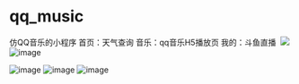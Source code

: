 # qq_music
仿QQ音乐的小程序 
首页：天气查询
音乐：qq音乐H5播放页
我的：斗鱼直播
  ![](https://github.com/wuyanzu2017/qq_music/blob/master/第一个微信项目/images/0.png)![image](https://github.com/wuyanzu2017/qq_music/blob/master/第一个微信项目/images/4.jpg)

![image](https://github.com/wuyanzu2017/qq_music/blob/master/第一个微信项目/images/5.jpg)
![image](https://github.com/wuyanzu2017/qq_music/blob/master/第一个微信项目/images/1.jpg)
![image](https://github.com/wuyanzu2017/qq_music/blob/master/第一个微信项目/images/3.jpg)

